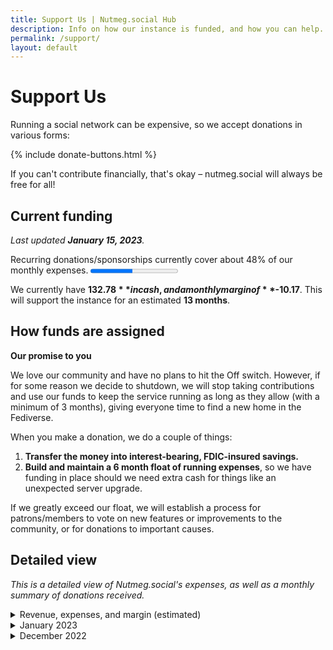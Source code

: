 ```yaml
---
title: Support Us | Nutmeg.social Hub
description: Info on how our instance is funded, and how you can help.
permalink: /support/
layout: default
---
```

# Support Us

Running a social network can be expensive, so we accept donations in various forms:

{% include donate-buttons.html %}

If you can't contribute financially, that's okay – nutmeg.social will always be free for all!

## Current funding

*Last updated **January 15, 2023**.*

<label for="margin">Recurring donations/sponsorships currently cover about 48% of our monthly expenses.</label>
<progress id="margin" value="9.53" max="19.70"></progress>

We currently have **$132.78** in cash, and a monthly margin of **$-10.17**. This will support the instance for an estimated **13 months**.

## How funds are assigned

<aside markdown="1">

**<i class="fa-solid fa-circle-exclamation"></i> Our promise to you**

We love our community and have no plans to hit the Off switch. However, if for some reason we decide to shutdown, we will stop taking contributions and use our funds to keep the service running as long as they allow (with a minimum of 3 months), giving everyone time to find a new home in the Fediverse.

</aside>

When you make a donation, we do a couple of things:

1.  **Transfer the money into interest-bearing, FDIC-insured savings.**
2.  **Build and maintain a 6 month float of running expenses**, so we have funding in place should we need extra cash for things like an unexpected server upgrade.

If we greatly exceed our float, we will establish a process for patrons/members to vote on new features or improvements to the community, or for donations to important causes.

## Detailed view

*This is a detailed view of Nutmeg.social's expenses, as well as a monthly summary of donations received.*

<details markdown="1">
<summary>Revenue, expenses, and margin (estimated)</summary>

**Monthly Revenue: $9.53**
  - Ko-fi Subscriptions, $5.00/mo minus $1.88/mo in fees
  - Patreon Subscriptions, $8.00/mo minus $1.59 in fees

**Monthly Expenses: $19.70**
  - Mastodon server, $11.59/mo
  - S3 (media) hosting, $6.05/mo
  - Domain name, $24.65/yr (~$2.06/mo)

**Gross Margin: -$10.17**

</details>

<details markdown="1">
<summary>January 2023</summary>

| Date     | Description                      | Debit (+) | Credit (-) | Balance |
|:--------:|:---------------------------------|----------:|-----------:|--------:|
| Jan/23   | Donations (minus fees)           | 88.32     | 2.69       | 132.78  |
| 1/9/23   | S3 Object Storage                |           | 6.05       |  47.15  |
| 1/9/23   | Server Hosting                   |           | 8.60       |  53.20  |
| 1/1/23   | Interest                         |  0.04     |            |  61.80  |
| 1/1/23   | Starting Balance                 |           |            |  61.76  |

</details>
<details markdown="1">
<summary>December 2022</summary>

| Date     | Description                      | Debit (+) | Credit (-) | Balance |
|:--------:|:---------------------------------|----------:|-----------:|--------:|
| Dec/22   | Donations (minus fees)           | 65.00     | 3.24       |  61.76  |
| 12/10/22 | Server Hosting (1mo)             |           | 11.59      |   0.00  |
| 12/10/22 | Domain registration (1yr)        |           | 24.65      |  11.59  |
| 12/10/22 | Funding from [admin team](/team) | 36.24     |            |  36.24  |

</details>

